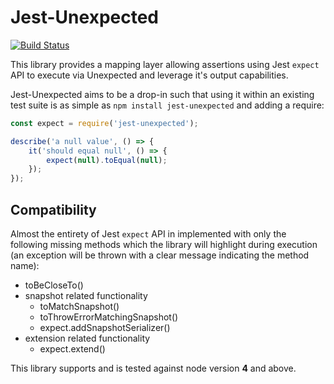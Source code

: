 # Jest-Unexpected

[![Build Status](https://travis-ci.org/alexjeffburke/jest-unexpected.svg?branch=master)](https://travis-ci.org/alexjeffburke/jest-unexpected)

This library provides a mapping layer allowing assertions using Jest `expect`
API to execute via Unexpected and leverage it's output capabilities.

Jest-Unexpected aims to be a drop-in such that using it within an existing test
suite is as simple as `npm install jest-unexpected` and adding a require:

```js
const expect = require('jest-unexpected');

describe('a null value', () => {
    it('should equal null', () => {
        expect(null).toEqual(null);
    });
});
```

## Compatibility

Almost the entirety of Jest `expect` API in implemented with only the following
missing methods which the library will highlight during execution (an exception
will be thrown with a clear message indicating the method name):
* toBeCloseTo()
* snapshot related functionality
    - toMatchSnapshot()
    - toThrowErrorMatchingSnapshot()
    - expect.addSnapshotSerializer()
* extension related functionality
    - expect.extend()

This library supports and is tested against node version **4** and above.
